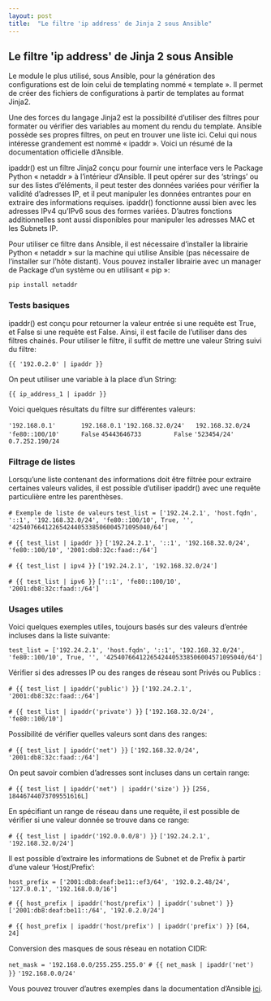 ```yaml
---
layout: post
title:  "Le filtre 'ip address' de Jinja 2 sous Ansible"
---
```


## Le filtre 'ip address' de Jinja 2 sous Ansible

Le module le plus utilisé, sous Ansible, pour la génération des configurations est de loin celui de templating nommé « template ».
Il permet de créer des fichiers de configurations à partir de templates au format Jinja2.

Une des forces du langage Jinja2 est la possibilité d’utiliser des filtres pour formater ou vérifier des variables au moment du rendu du template.
Ansible possède ses propres filtres, on peut en trouver une liste ici.
Celui qui nous intéresse grandement est nommé « ipaddr ».
Voici un résumé de la documentation officielle d’Ansible.

ipaddr() est un filtre Jinja2 conçu pour fournir une interface vers le Package Python « netaddr » à l’intérieur d’Ansible. Il peut opérer sur des ‘strings’ ou sur des listes d’éléments, il peut tester des données variées pour vérifier la validité d’adresses IP, et il peut manipuler les données entrantes pour en extraire des informations requises.
ipaddr() fonctionne aussi bien avec les adresses IPv4 qu’IPv6 sous des formes variées. D’autres fonctions additionnelles sont aussi disponibles pour manipuler les adresses MAC et les Subnets IP.

Pour utiliser ce filtre dans Ansible, il est nécessaire d’installer la librairie Python « netaddr » sur la machine qui utilise Ansible (pas nécessaire de l’installer sur l’hôte distant).
Vous pouvez installer librairie avec un manager de Package d’un système ou en utilisant « pip »:

`pip install netaddr`

### Tests basiques

ipaddr() est conçu pour retourner la valeur entrée si une requête est True, et False si une requête est False. Ainsi, il est facile de l’utiliser dans des filtres chainés. Pour utiliser le filtre, il suffit de mettre une valeur String suivi du filtre:

`{{ '192.0.2.0' | ipaddr }}`

On peut utiliser une variable à la place d’un String:

`{{ ip_address_1 | ipaddr }}`

Voici quelques résultats du filtre sur différentes valeurs:

`'192.168.0.1'       192.168.0.1`
`'192.168.32.0/24'   192.168.32.0/24`
`'fe80::100/10'      False`
`45443646733         False`
`'523454/24'         0.7.252.190/24`

### Filtrage de listes

Lorsqu’une liste contenant des informations doit être filtrée pour extraire certaines valeurs valides, il est possible d’utiliser ipaddr() avec une requête particulière entre les parenthèses.

`# Exemple de liste de valeurs`
`test_list = ['192.24.2.1', 'host.fqdn', '::1', '192.168.32.0/24', 'fe80::100/10', True, '', '42540766412265424405338506004571095040/64']`

`# {{ test_list | ipaddr }}`
`['192.24.2.1', '::1', '192.168.32.0/24', 'fe80::100/10', '2001:db8:32c:faad::/64']`
 
`# {{ test_list | ipv4 }}`
`['192.24.2.1', '192.168.32.0/24']`

 `# {{ test_list | ipv6 }}`
`['::1', 'fe80::100/10', '2001:db8:32c:faad::/64']`

### Usages utiles
Voici quelques exemples utiles, toujours basés sur des valeurs d’entrée incluses dans la liste suivante:

`test_list = ['192.24.2.1', 'host.fqdn', '::1', '192.168.32.0/24', 'fe80::100/10', True, '', '42540766412265424405338506004571095040/64']`

Vérifier si des adresses IP ou des ranges de réseau sont Privés ou Publics :

`# {{ test_list | ipaddr('public') }}`
`['192.24.2.1', '2001:db8:32c:faad::/64']`

`# {{ test_list | ipaddr('private') }}`
`['192.168.32.0/24', 'fe80::100/10']`

Possibilité de vérifier quelles valeurs sont dans des ranges:

`# {{ test_list | ipaddr('net') }}`
`['192.168.32.0/24', '2001:db8:32c:faad::/64']`

On peut savoir combien d’adresses sont incluses dans un certain range:

`# {{ test_list | ipaddr('net') | ipaddr('size') }}`
`[256, 18446744073709551616L]`

En spécifiant un range de réseau dans une requête, il est possible de vérifier si une valeur donnée se trouve dans ce range:

`# {{ test_list | ipaddr('192.0.0.0/8') }}`
`['192.24.2.1', '192.168.32.0/24']`

Il est possible d’extraire les informations de Subnet et de Prefix à partir d’une valeur ‘Host/Prefix’:

`host_prefix = ['2001:db8:deaf:be11::ef3/64', '192.0.2.48/24', '127.0.0.1', '192.168.0.0/16']`

`# {{ host_prefix | ipaddr('host/prefix') | ipaddr('subnet') }}`
`['2001:db8:deaf:be11::/64', '192.0.2.0/24']` 

`# {{ host_prefix | ipaddr('host/prefix') | ipaddr('prefix') }}`
`[64, 24]`

Conversion des masques de sous réseau en notation CIDR:

`net_mask = '192.168.0.0/255.255.255.0'`
`# {{ net_mask | ipaddr('net') }}`
`'192.168.0.0/24'`

Vous pouvez trouver d’autres exemples dans la documentation d’Ansible [ici](https://docs.ansible.com/ansible/latest/user_guide/playbooks_filters_ipaddr.html).



